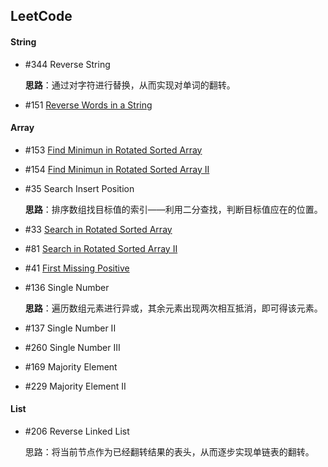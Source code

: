 ## LeetCode

#### String

* \#344 Reverse String

  **思路**：通过对字符进行替换，从而实现对单词的翻转。

* \#151 [Reverse Words in a String](https://yiyufxst.me/2017/08/08/LeetCode/151_Reverse_Words_in_a_String/)


#### Array

* \#153 [Find Minimun in Rotated Sorted Array](https://yiyufxst.me/2017/08/09/LeetCode/153_Find_Minimun_in_Rotated_Sorted_Array/)

* \#154 [Find Minimun in Rotated Sorted Array II](https://yiyufxst.me/2017/08/10/LeetCode/154_Find_Minimun_in_Rotated_Sorted_Array_II/)

* \#35  Search Insert Position

  **思路**：排序数组找目标值的索引——利用二分查找，判断目标值应在的位置。

* \#33  [Search in Rotated Sorted Array](https://yiyufxst.me/2017/08/10/LeetCode/33_Search_in_Rotated_Sorted_Array/)

* \#81  [Search in Rotated Sorted Array II](https://yiyufxst.me/2017/08/10/LeetCode/81_Search_in_Rotated_Sorted_Array_II/)

* \#41  [First Missing Positive](https://yiyufxst.me/2017/08/10/LeetCode/41_First_Missing_Positive/)

* \#136 Single Number

  **思路**：遍历数组元素进行异或，其余元素出现两次相互抵消，即可得该元素。

* \#137 Single Number II

* \#260 Single Number III

* \#169 Majority Element

* \#229 Majority Element II 


#### List

* \#206 Reverse Linked List

  思路：将当前节点作为已经翻转结果的表头，从而逐步实现单链表的翻转。


